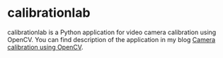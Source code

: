 # calibrationlab
calibrationlab is a Python application for video camera calibration using OpenCV.
You can find description of the application in my blog [Camera calibration using OpenCV](<https://jev-pankov.com/2018/09/30/camera-calibration-using-opencv/>).